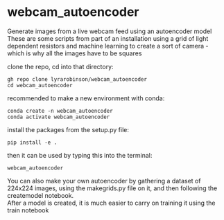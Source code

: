 # webcam_autoencoder
 Generate images from a live webcam feed using an autoencoder model<br>
 These are some scripts from part of an installation using a grid of light dependent resistors and machine learning
 to create a sort of camera - which is why all the images have to be squares


clone the repo, cd into that directory:
```
gh repo clone lyrarobinson/webcam_autoencoder
cd webcam_autoencoder
```

recommended to make a new environment with conda:
```
conda create -n webcam_autoencoder
conda activate webcam_autoencoder
```

install the packages from the setup.py file:
```
pip install -e .
```

then it can be used by typing this into the terminal:
```
webcam_autoencoder
```

You can also make your own autoencoder by gathering a dataset of 224x224 images, using the makegrids.py file on it, and then following the createmodel notebook. <br>
After a model is created, it is much easier to carry on training it using the train notebook


